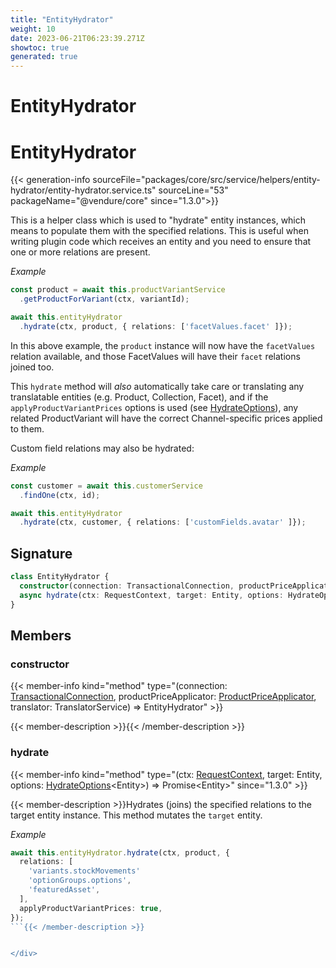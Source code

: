 ```yaml
---
title: "EntityHydrator"
weight: 10
date: 2023-06-21T06:23:39.271Z
showtoc: true
generated: true
---
```

<!-- This file was generated from the Vendure source. Do not modify. Instead, re-run the "docs:build" script -->

# EntityHydrator
<div class="symbol">


# EntityHydrator

{{< generation-info sourceFile="packages/core/src/service/helpers/entity-hydrator/entity-hydrator.service.ts" sourceLine="53" packageName="@vendure/core" since="1.3.0">}}

This is a helper class which is used to "hydrate" entity instances, which means to populate them
with the specified relations. This is useful when writing plugin code which receives an entity
and you need to ensure that one or more relations are present.

*Example*

```TypeScript
const product = await this.productVariantService
  .getProductForVariant(ctx, variantId);

await this.entityHydrator
  .hydrate(ctx, product, { relations: ['facetValues.facet' ]});
```

In this above example, the `product` instance will now have the `facetValues` relation
available, and those FacetValues will have their `facet` relations joined too.

This `hydrate` method will _also_ automatically take care or translating any
translatable entities (e.g. Product, Collection, Facet), and if the `applyProductVariantPrices`
options is used (see <a href='/typescript-api/data-access/hydrate-options#hydrateoptions'>HydrateOptions</a>), any related ProductVariant will have the correct
Channel-specific prices applied to them.

Custom field relations may also be hydrated:

*Example*

```TypeScript
const customer = await this.customerService
  .findOne(ctx, id);

await this.entityHydrator
  .hydrate(ctx, customer, { relations: ['customFields.avatar' ]});
```

## Signature

```TypeScript
class EntityHydrator {
  constructor(connection: TransactionalConnection, productPriceApplicator: ProductPriceApplicator, translator: TranslatorService)
  async hydrate(ctx: RequestContext, target: Entity, options: HydrateOptions<Entity>) => Promise<Entity>;
}
```
## Members

### constructor

{{< member-info kind="method" type="(connection: <a href='/typescript-api/data-access/transactional-connection#transactionalconnection'>TransactionalConnection</a>, productPriceApplicator: <a href='/typescript-api/service-helpers/product-price-applicator#productpriceapplicator'>ProductPriceApplicator</a>, translator: TranslatorService) => EntityHydrator"  >}}

{{< member-description >}}{{< /member-description >}}

### hydrate

{{< member-info kind="method" type="(ctx: <a href='/typescript-api/request/request-context#requestcontext'>RequestContext</a>, target: Entity, options: <a href='/typescript-api/data-access/hydrate-options#hydrateoptions'>HydrateOptions</a>&#60;Entity&#62;) => Promise&#60;Entity&#62;"  since="1.3.0" >}}

{{< member-description >}}Hydrates (joins) the specified relations to the target entity instance. This method
mutates the `target` entity.

*Example*

```TypeScript
await this.entityHydrator.hydrate(ctx, product, {
  relations: [
    'variants.stockMovements'
    'optionGroups.options',
    'featuredAsset',
  ],
  applyProductVariantPrices: true,
});
```{{< /member-description >}}


</div>
